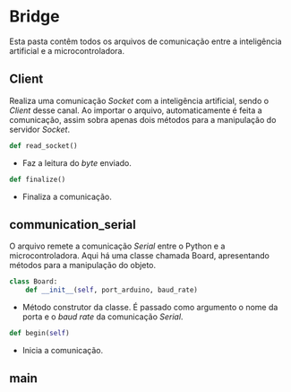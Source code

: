 # Bridge

Esta pasta contêm todos os arquivos de comunicação entre a inteligência artificial e a microcontroladora.

## Client 
Realiza uma comunicação _Socket_ com a inteligência artificial, sendo o _Client_ desse canal. Ao importar o arquivo, automaticamente é feita a comunicação, assim sobra apenas dois métodos para a manipulação do servidor _Socket_.

```py
def read_socket()
```
- Faz a leitura do _byte_ enviado.

```py
def finalize()
```
- Finaliza a comunicação.

## communication_serial
O arquivo remete a comunicação _Serial_ entre o Python e a microcontroladora. Aqui há uma classe chamada Board, apresentando métodos para a manipulação do objeto.

```py
class Board:
    def __init__(self, port_arduino, baud_rate)
```
- Método construtor da classe. É passado como argumento o nome da porta e o _baud rate_ da comunicação _Serial_.

```py
def begin(self)
```

- Inicia a comunicação.



## main